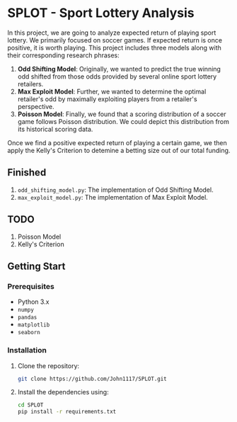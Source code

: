 # SPLOT - Sport Lottery Analysis
In this project, we are going to analyze expected return of playing sport lottery. We primarily focused on soccer games. If expected return is once positive, it is worth playing. This project includes three models along with their corresponding research phrases: 
1. **Odd Shifting Model**: Originally, we wanted to predict the true winning odd shifted from those odds provided by several online sport lottery retailers. 
2. **Max Exploit Model**: Further, we wanted to determine the optimal retailer's odd by maximally exploiting players from a retailer's perspective. 
3. **Poisson Model**: Finally, we found that a scoring distribution of a soccer game follows Poisson distribution. We could depict this distribution from its historical scoring data.

Once we find a positive expected return of playing a certain game, we then apply the Kelly's Criterion to detemine a betting size out of our total funding.

## Finished
1. `odd_shifting_model.py`: The implementation of Odd Shifting Model.
2. `max_exploit_model.py`: The implementation of Max Exploit Model.

## TODO
1. Poisson Model
2. Kelly's Criterion

## Getting Start

### Prerequisites
- Python 3.x
- `numpy`
- `pandas`
- `matplotlib`
- `seaborn`

### Installation
1. Clone the repository:
    ```bash
    git clone https://github.com/John1117/SPLOT.git
    ```
    
2. Install the dependencies using:
    ```bash
    cd SPLOT
    pip install -r requirements.txt